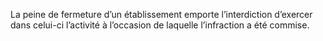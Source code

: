 La peine de fermeture d’un établissement emporte l’interdiction d’exercer dans celui-ci l’activité à l’occasion de laquelle l’infraction a été commise.